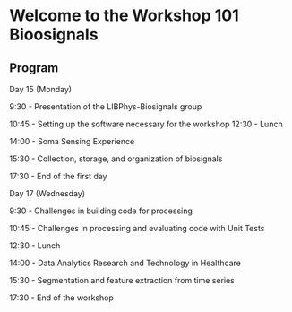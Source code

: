 # Welcome to the Workshop 101 Bioosignals

## Program

Day 15 (Monday)

9:30 - Presentation of the LIBPhys-Biosignals group

10:45 - Setting up the software necessary for the workshop
12:30 - Lunch

14:00 - Soma Sensing Experience

15:30 - Collection, storage, and organization of biosignals

17:30 - End of the first day


Day 17 (Wednesday)

9:30 - Challenges in building code for processing

10:45 - Challenges in processing and evaluating code with Unit Tests

12:30 - Lunch

14:00 - Data Analytics Research and Technology in Healthcare

15:30 - Segmentation and feature extraction from time series

17:30 - End of the workshop